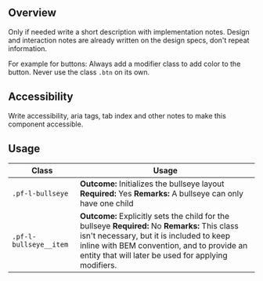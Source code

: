 ## Overview

Only if needed write a short description with implementation notes. Design and interaction notes are already written on the design specs, don't repeat information.

For example for buttons: Always add a modifier class to add color to the button. Never use the class `.btn` on its own.

## Accessibility

Write accessibility, aria tags, tab index and other notes to make this component accessible.

## Usage

| Class | Usage |
| -- | -- |
| `.pf-l-bullseye` |  **Outcome:** Initializes the bullseye layout **Required:** Yes **Remarks:** A bullseye can only have one child
| `.pf-l-bullseye__item` |  **Outcome:** Explicitly sets the child for the bullseye  **Required:** No **Remarks:** This class isn't necessary, but it is included to keep inline with BEM convention, and to provide an entity that will later be used for applying modifiers.
